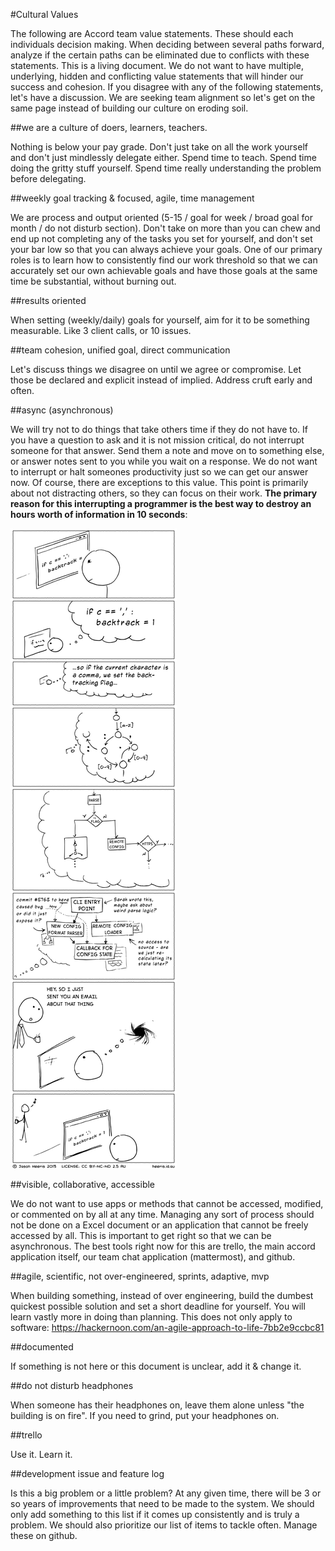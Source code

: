 #Cultural Values

The following are Accord team value statements. These should each individuals decision making. When deciding between several paths forward, analyze if the certain paths can be eliminated due to conflicts with these statements. This is a living document. We do not want to have multiple, underlying, hidden and conflicting value statements that will hinder our success and cohesion. If you disagree with any of the following statements, let's have a discussion. We are seeking team alignment so let's get on the same page instead of building our culture on eroding soil.

##we are a culture of doers, learners, teachers.

Nothing is below your pay grade. Don't just take on all the work yourself and don't just mindlessly delegate either. Spend time to teach. Spend time doing the gritty stuff yourself. Spend time really understanding the problem before delegating.

##weekly goal tracking & focused, agile, time management

We are process and output oriented (5-15 / goal for week / broad goal for month / do not disturb section). Don't take on more than you can chew and end up not completing any of the tasks you set for yourself, and don't set your bar low so that you can always achieve your goals. One of our primary roles is to learn how to consistently find our work threshold so that we can accurately set our own achievable goals and have those goals at the same time be substantial, without burning out.

##results oriented

When setting (weekly/daily) goals for yourself, aim for it to be something measurable. Like 3 client calls, or 10 issues.

##team cohesion, unified goal, direct communication

Let's discuss things we disagree on until we agree or compromise. Let those be declared and explicit instead of implied. Address cruft early and often.

##async (asynchronous)

We will try not to do things that take others time if they do not have to. If you have a question to ask and it is not mission critical, do not interrupt someone for that answer. Send them a note and move on to something else, or answer notes sent to you while you wait on a response. We do not want to interrupt or halt someones productivity just so we can get our answer now. Of course, there are exceptions to this value. This point is primarily about not distracting others, so they can focus on their work. **The primary reason for this interrupting a programmer is the best way to destroy an hours worth of information in 10 seconds**:

![alt text](/img/ProgrammerInterrupted.png "Logo Title Text 1")

##visible, collaborative, accessible

We do not want to use apps or methods that cannot be accessed, modified, or commented on by all at any time. Managing any sort of process should not be done on a Excel document or an application that cannot be freely accessed by all. This is important to get right so that we can be asynchronous. The best tools right now for this are trello, the main accord application itself, our team chat application (mattermost), and github.

##agile, scientific, not over-engineered, sprints, adaptive, mvp

When building something, instead of over engineering, build the dumbest quickest possible solution and set a short deadline for yourself. You will learn vastly more in doing than planning. This does not only apply to software: https://hackernoon.com/an-agile-approach-to-life-7bb2e9ccbc81

##documented

If something is not here or this document is unclear, add it & change it.

##do not disturb headphones

When someone has their headphones on, leave them alone unless "the building is on fire". If you need to grind, put your headphones on.

##trello

Use it. Learn it.

##development issue and feature log

Is this a big problem or a little problem? At any given time, there will be 3 or so years of improvements that need to be made to the system. We should only add something to this list if it comes up consistently and is truly a problem. We should also prioritize our list of items to tackle often. Manage these on github.



